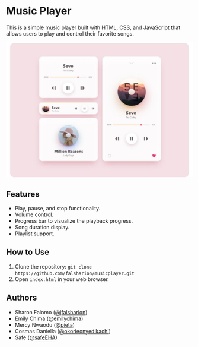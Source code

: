 # Music Player

This is a simple music player built with HTML, CSS, and JavaScript that allows users to play and control their favorite songs.

![Music Player](/images/prototype.jpg)

## Features

- Play, pause, and stop functionality.
- Volume control.
- Progress bar to visualize the playback progress.
- Song duration display.
- Playlist support.

## How to Use

1. Clone the repository: `git clone https://github.com/falsharion/musicplayer.git`
2. Open `index.html` in your web browser.

## Authors

- Sharon Falomo ([@jfalsharion](https://github.com/falsharion))
- Emily Chima ([@emilychima](https://github.com/emilychima))
- Mercy Nwaodu ([@pieta](https://github.com/pieta9221))
- Cosmas Daniella ([@okorieonyedikachi](https://github.com/okorieonyedikachi))
- Safe ([@safeEHA](https://github.com/safeEHA))

